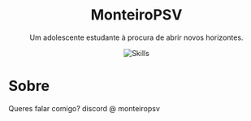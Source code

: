 <h1 align="center">MonteiroPSV</h1>

<p align="center">Um adolescente estudante à procura de abrir novos horizontes.</p>
<p align="center">
  <img src="https://skillicons.dev/icons?i=c,cpp,py,mysql,neovim" alt="Skills" />
</p>
<h1>Sobre</h1>
<p>Queres falar comigo? discord @ monteiropsv</p>
